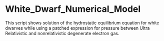 # White_Dwarf_Numerical_Model
This script shows solution of the hydrostatic equilibrium equation for white dwarves while using a patched expression for pressure between Ultra Relativistic and nonrelativistic degenerate electron gas.
